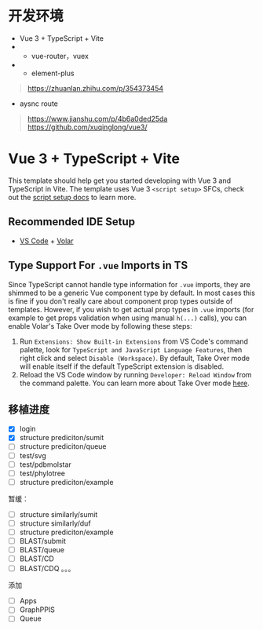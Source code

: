 # 开发环境

* Vue 3 + TypeScript + Vite
* + vue-router，vuex
* + element-plus
> https://zhuanlan.zhihu.com/p/354373454
* aysnc route
> https://www.jianshu.com/p/4b6a0ded25da
> https://github.com/xuqinglong/vue3/

# Vue 3 + TypeScript + Vite
This template should help get you started developing with Vue 3 and TypeScript in Vite. The template uses Vue 3 `<script setup>` SFCs, check out the [script setup docs](https://v3.vuejs.org/api/sfc-script-setup.html#sfc-script-setup) to learn more.
## Recommended IDE Setup
- [VS Code](https://code.visualstudio.com/) + [Volar](https://marketplace.visualstudio.com/items?itemName=johnsoncodehk.volar)
## Type Support For `.vue` Imports in TS
Since TypeScript cannot handle type information for `.vue` imports, they are shimmed to be a generic Vue component type by default. In most cases this is fine if you don't really care about component prop types outside of templates. However, if you wish to get actual prop types in `.vue` imports (for example to get props validation when using manual `h(...)` calls), you can enable Volar's Take Over mode by following these steps:
1. Run `Extensions: Show Built-in Extensions` from VS Code's command palette, look for `TypeScript and JavaScript Language Features`, then right click and select `Disable (Workspace)`. By default, Take Over mode will enable itself if the default TypeScript extension is disabled.
2. Reload the VS Code window by running `Developer: Reload Window` from the command palette.
You can learn more about Take Over mode [here](https://github.com/johnsoncodehk/volar/discussions/471).

## 移植进度

- [x] login 
- [x] structure prediciton/sumit
- [ ] structure prediciton/queue
- [ ] test/svg
- [ ] test/pdbmolstar
- [ ] test/phylotree
- [ ] structure prediciton/example

暂缓：

- [ ] structure similarly/sumit
- [ ] structure similarly/duf
- [ ] structure prediciton/example
- [ ] BLAST/submit
- [ ] BLAST/queue
- [ ] BLAST/CD
- [ ] BLAST/CDQ
。。。

添加

- [ ] Apps
- [ ] GraphPPIS
- [ ] Queue